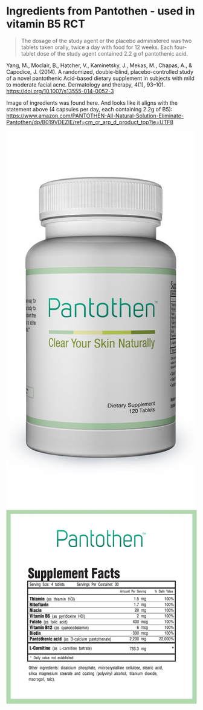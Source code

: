 # Ingredients from Pantothen - used in vitamin B5 RCT

> The dosage of the study agent or the placebo administered was two tablets taken orally, twice a day with food for 12 weeks. Each four-tablet dose of the study agent contained 2.2 g of pantothenic acid.

Yang, M., Moclair, B., Hatcher, V., Kaminetsky, J., Mekas, M., Chapas, A., & Capodice, J. (2014). A randomized, double-blind, placebo-controlled study of a novel pantothenic Acid-based dietary supplement in subjects with mild to moderate facial acne. Dermatology and therapy, 4(1), 93–101. https://doi.org/10.1007/s13555-014-0052-3

Image of ingredients was found here. And looks like it aligns with the statement above (4 capsules per day, each containing 2.2g of B5):
https://www.amazon.com/PANTOTHEN-All-Natural-Solution-Eliminate-Pantothen/dp/B019VDEZIE/ref=cm_cr_arp_d_product_top?ie=UTF8

![alt text](/acne/assets/Ingredients%20from%20Pantothen%20-%20used%20in%20vitamin%20B5%20RCT/pantothen1.jpg "Pantothen")
![alt text](/acne/assets/Ingredients%20from%20Pantothen%20-%20used%20in%20vitamin%20B5%20RCT/pantothen2.jpg "Pantothen")
